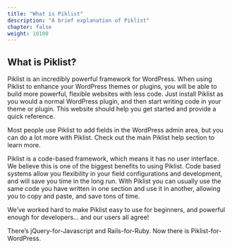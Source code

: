 ```yaml
---
title: "What is Piklist"
description: "A brief explanation of Piklist"
chapter: false
weight: 10100
---
```


## What is Piklist?
Piklist is an incredibly powerful framework for WordPress. When using Piklist to enhance your WordPress themes or plugins, you will be able to build more powerful, flexible websites with less code. Just install Piklist as you would a normal WordPress plugin, and then start writing code in your theme or plugin. This website should help you get started and provide a quick reference.

Most people use Piklist to add fields in the WordPress admin area, but you can do a lot more with Piklist. Check out the main Piklist help section to learn more.

Piklist is a code-based framework, which means it has no user interface. We believe this is one of the biggest benefits to using Piklist. Code based systems allow you flexibility in your field configurations and development, and will save you time in the long run. With Piklist you can usually use the same code you have written in one section and use it in another, allowing you to copy and paste, and save tons of time.

We’ve worked hard to make Piklist easy to use for beginners, and powerful enough for developers… and our users all agree!

There’s jQuery-for-Javascript and Rails-for-Ruby. Now there is Piklist-for-WordPress.
